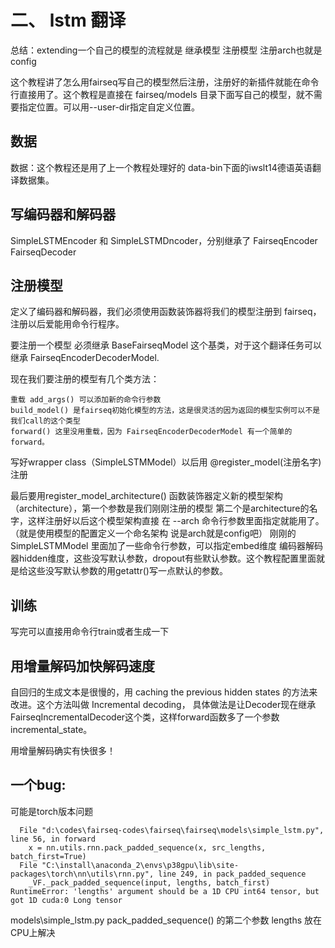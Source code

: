 # 二、 lstm 翻译

总结：extending一个自己的模型的流程就是 继承模型 注册模型 注册arch也就是config

这个教程讲了怎么用fairseq写自己的模型然后注册，注册好的新插件就能在命令行直接用了。这个教程是直接在 fairseq/models 目录下面写自己的模型，就不需要指定位置。可以用--user-dir指定自定义位置。

## 数据

数据：这个教程还是用了上一个教程处理好的 data-bin下面的iwslt14德语英语翻译数据集。

## 写编码器和解码器

SimpleLSTMEncoder 和 SimpleLSTMDncoder，分别继承了 FairseqEncoder FairseqDecoder

## 注册模型

定义了编码器和解码器，我们必须使用函数装饰器将我们的模型注册到 fairseq，注册以后爱能用命令行程序。

要注册一个模型 必须继承 BaseFairseqModel 这个基类，对于这个翻译任务可以继承 FairseqEncoderDecoderModel.

现在我们要注册的模型有几个类方法：
    
    重载 add_args() 可以添加新的命令行参数
    build_model() 是fairseq初始化模型的方法，这是很灵活的因为返回的模型实例可以不是我们call的这个类型
    forward() 这里没用重载，因为 FairseqEncoderDecoderModel 有一个简单的forward。

写好wrapper class（SimpleLSTMModel）以后用 @register_model(注册名字) 注册

最后要用register_model_architecture() 函数装饰器定义新的模型架构（architecture），第一个参数是我们刚刚注册的模型 第二个是architecture的名字，这样注册好以后这个模型架构直接 在 --arch 命令行参数里面指定就能用了。
（就是使用模型的配置定义一个命名架构 说是arch就是config吧）
刚刚的 SimpleLSTMModel 里面加了一些命令行参数，可以指定embed维度 编码器解码器hidden维度，这些没写默认参数，dropout有些默认参数。这个教程配置里面就是给这些没写默认参数的用getattr()写一点默认的参数。

## 训练

写完可以直接用命令行train或者生成一下

## 用增量解码加快解码速度

自回归的生成文本是很慢的，用 caching the previous hidden states 的方法来改进。这个方法叫做  Incremental decoding， 具体做法是让Decoder现在继承FairseqIncrementalDecoder这个类，这样forward函数多了一个参数incremental_state。

用增量解码确实有快很多！


## 一个bug:

可能是torch版本问题

```shell
  File "d:\codes\fairseq-codes\fairseq\fairseq\models\simple_lstm.py", line 56, in forward
    x = nn.utils.rnn.pack_padded_sequence(x, src_lengths, batch_first=True)
  File "C:\install\anaconda_2\envs\p38gpu\lib\site-packages\torch\nn\utils\rnn.py", line 249, in pack_padded_sequence
    _VF._pack_padded_sequence(input, lengths, batch_first)
RuntimeError: 'lengths' argument should be a 1D CPU int64 tensor, but got 1D cuda:0 Long tensor
```

models\simple_lstm.py pack_padded_sequence() 的第二个参数 lengths 放在CPU上解决


